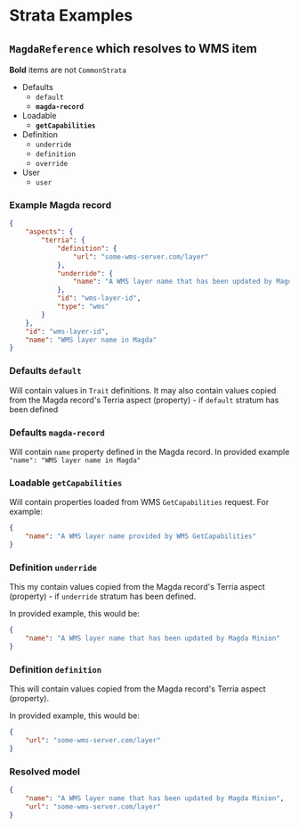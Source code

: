 # Strata Examples

## `MagdaReference` which resolves to WMS item

**Bold** items are not `CommonStrata`

-   Defaults
    -   `default`
    -   **`magda-record`**
-   Loadable
    -   **`getCapabilities`**
-   Definition
    -   `underride`
    -   `definition`
    -   `override`
-   User
    -   `user`

### Example Magda record

```json
{
    "aspects": {
        "terria": {
            "definition": {
                "url": "some-wms-server.com/layer"
            },
            "underride": {
                "name": "A WMS layer name that has been updated by Magda Minion"
            },
            "id": "wms-layer-id",
            "type": "wms"
        }
    },
    "id": "wms-layer-id",
    "name": "WMS layer name in Magda"
}
```

### Defaults `default`

Will contain values in `Trait` definitions. It may also contain values copied from the Magda record's Terria aspect (property) - if `default` stratum has been defined

### Defaults `magda-record`

Will contain `name` property defined in the Magda record. In provided example `"name": "WMS layer name in Magda"`

### Loadable `getCapabilities`

Will contain properties loaded from WMS `GetCapabilities` request. For example:

```json
{
    "name": "A WMS layer name provided by WMS GetCapabilities"
}
```

### Definition `underride`

This my contain values copied from the Magda record's Terria aspect (property) - if `underride` stratum has been defined.

In provided example, this would be:

```json
{
    "name": "A WMS layer name that has been updated by Magda Minion"
}
```

### Definition `definition`

This will contain values copied from the Magda record's Terria aspect (property).

In provided example, this would be:

```json
{
    "url": "some-wms-server.com/layer"
}
```

### Resolved model

```json
{
    "name": "A WMS layer name that has been updated by Magda Minion",
    "url": "some-wms-server.com/layer"
}
```
